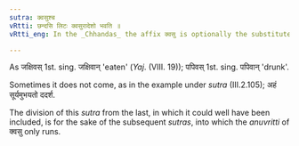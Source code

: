 ```yaml
---
sutra: क्वसुश्च
vRtti: छन्दसि लिटः क्वसुरादेशो भवति ॥
vRtti_eng: In the _Chhandas_ the affix क्वसु is optionally the substitute of लिट्.

---
```

As जक्षिवस् 1st. sing. जक्षिवान् 'eaten' (_Yaj_. (VIII. 19)); पपिवस् 1st. sing. पपिवान् 'drunk'.

Sometimes it does not come, as in the example under _sutra_ (III.2.105); अहं सूर्यमुभयतो ददर्श.

The division of this _sutra_ from the last, in which it could well have been included, is for the sake of the subsequent _sutras_, into which the _anuvritti_ of क्वसु only runs.